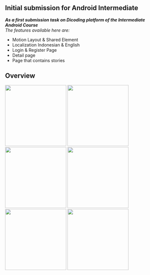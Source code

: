 ## Initial submission for Android Intermediate
***As a first submission task on Dicoding platform of the Intermediate Android Course***<br>
*The features available here are:*<br>
- Motion Layout & Shared Element
- Localization Indonesian & English 
- Login & Register Page
- Detail page
- Page that contains stories

## Overview 
<img src="https://github.com/malivee/StoryAppInitial/assets/100111548/4025ac23-d1d1-4ca4-9151-d95b28f6db01" width="200"> 
<img src="https://github.com/malivee/StoryAppInitial/assets/100111548/432ef171-76f0-4eac-97f8-a319343206cb" width="200">
<img src="https://github.com/malivee/StoryAppInitial/assets/100111548/22705e0b-eb17-463b-bc1b-b2d52030e86f" width="200">
<img src="https://github.com/malivee/StoryAppInitial/assets/100111548/2f9667de-f021-4ea8-bc45-27bbe60f5776" width="200">
<img src="https://github.com/malivee/StoryAppInitial/assets/100111548/6b3ecb60-c6cb-497a-a592-483416c4314e" width="200">
<img src="https://github.com/malivee/StoryAppInitial/assets/100111548/20ea62e7-3893-4172-a071-eca7b1b7b762" width="200">
